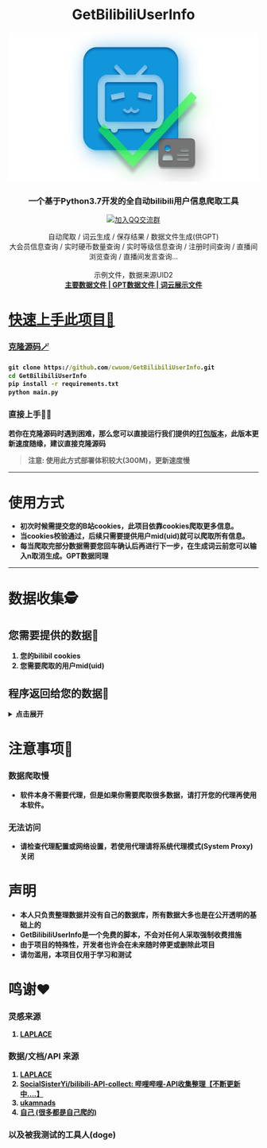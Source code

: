 
<h1 align="center">GetBilibiliUserInfo</h1>
<div align="center">
<a href="https://github.com/GaiZhenBiao/ChuanhuChatGPT">
<img src="logo.png" alt="Logo" height="300">
</a>

<p align="center">
<h3>一个基于Python3.7开发的全自动bilibili用户信息爬取工具</h3>
<p align="center">
<a href="http://qm.qq.com/cgi-bin/qm/qr?_wv=1027&k=SQ2EDC77_dObl8QOdmwMVxw39H8Ur1Ax&authKey=OD1jf7NyaNkZu0HpXuhjnFPTA9hWdxcmiU72rteVclsIWSziS1bjThC8OJaK36sV&noverify=0&group_code=893018099">
<img alt="加入QQ交流群" src="https://img.shields.io/badge/QQGroup-893018099-blue" />
</a>
<p>
自动爬取 / 词云生成 / 保存结果 / 数据文件生成(供GPT) <br />
大会员信息查询 / 实时硬币数量查询 / 实时等级信息查询 / 注册时间查询 / 直播间浏览查询 / 直播间发言查询...　<br />
<br />
示例文件，数据来源UID2
<br />
<a href="https://github.com/cwuom/GetBilibiliUserInfo/blob/main/datas/%E7%A2%A7%E8%AF%97_2.txt"><strong>主要数据文件</</a> | 
<a href="https://github.com/cwuom/GetBilibiliUserInfo/blob/main/gpt_datas/gpt_2_%E7%A2%A7%E8%AF%97.txt"><strong>GPT数据文件</</a> |
<a href="https://github.com/cwuom/GetBilibiliUserInfo/blob/main/wordcloud_data/WordCloud_%E7%A2%A7%E8%AF%97_2.png"><strong>词云展示文件</</a>
</p>
</p>
</p>
</div>



# 快速上手此项目🔨
### 克隆源码🪄

```cmd
git clone https://github.com/cwuom/GetBilibiliUserInfo.git
cd GetBilibiliUserInfo
pip install -r requirements.txt
python main.py
```

### 直接上手👨‍💻

若你在克隆源码时遇到困难，那么您可以直接运行我们提供的[打包版本](https://github.com/cwuom/GetBilibiliUserInfo/releases "exe版本")，此版本更新速度随缘，**建议直接克隆源码**
> 注意: 使用此方式部署体积较大(300M)，更新速度慢

------------
  
# 使用方式
- 初次时候需提交您的B站cookies，此项目依靠cookies爬取更多信息。
- 当cookies校验通过，后续只需要提供用户mid(uid)就可以爬取所有信息。
- 每当爬取完部分数据需要您回车确认后再进行下一步，在生成词云前您可以输入n取消生成。GPT数据同理


------------

# 数据收集🕵️

## 您需要提供的数据📃
1. 您的**bilibil cookies**
2. 您需要爬取的用户mid(uid)


## 程序返回给您的数据📃

<details>
<summary>点击展开</summary>

#### 注: 括号内的详细数据来源自UID2，部分其他来源会标注在末尾

### 主页数据
1. 昵称
2. 性别
3. rank
4. 头像链接
5. 硬币数量
6. DisplayRank
7. 注册时间 (2009-06-24 14:16:45)
8. 生日
9. 个性签名
10. 粉丝数量 (精确到个位)
11. 关注数
12. 关注他的知名UP

### 经验/等级数据
1. 当前经验数量 (226644exp)
2. 当前等级
3. 下一级所需经验数量
4. 当前等级所需经验数量
5. 升级进度 
> 低于LV6: 还差6666exp可升级，当前进度为76.85416666666667% (来自UID102570170)
> 高于LV6: 此人等级已经爆表！超出LV6 197844exp

### 视频/专栏数据
1. 视频总浏览量 (精确到个位)
2. 文章总浏览量 (精确到个位)
3. 总浏览量 (视频浏览量 + 专栏浏览量)
4. 总被赞数
5. 被赞率 (总被赞数 / 总播放量)

### 大会员信息 
1. 会员状态 (有/无)
2. 会员类型 (年度及以上大会员 / 月大会员/ 无)
3. 到期时间 (2094-07-31 00:00:00) 
4. 电视大会员状态 (开通电视大会员 / 未开通电视大会员)
5. 大会员角色 (月度大会员  / 年度大会员  /十年大会员  / 百年大会员)

 
### 直播间数据
1. 是否有房间 (有/无)
2. 开播状态 (未开播 / 直播中)
3. 直播间URL (https://live.bilibili.com/1024?broadcast_type=0&is_room_feed=0)
4. 直播间标题 (试图恰鸡)
5. 直播间封面(http://i0.hdslb.com/bfs/live/new_room_cover/96ee5bfd0279a0f18b190340334f43f473038288.jpg)
6. 直播间ID (1024)
7. 是否轮播 (未轮播 / 轮播)

----


### 访问直播间数据
 1. 观看主播数量 (共观看了74名主播)
 3. 观看直播次数 (280次)
3. 访问排行
```
========================================
UID:434334701 - name:七海Nana7mi - 观看49次
========================================
UID:463999 - name:波喵喵喵 - 观看36次
========================================
UID:6189069 - name:小糖发财 - 观看29次
========================================
UID:370687588 - name:花留Karu - 观看21次
========================================
UID:867152 - name:蕾蕾大表哥 - 观看17次
========================================
UID:28278455 - name:香菇滑鸡_ - 观看15次
========================================
UID:548076 - name:樱群 - 观看5次
========================================
...

```

4. 自监听以来所有进入直播间事件
```
========================================
访问主播ID: 樱群 - 548076
进入直播间日期: 2023-05-13 14:34:08
========================================
访问主播ID: 小糖发财 - 6189069
进入直播间日期: 2023-05-12 11:45:30
...
========================================
访问主播ID: 波喵喵喵 - 463999
进入直播间日期: 2022-06-26 01:52:11
========================================
访问主播ID: 波喵喵喵 - 463999
进入直播间日期: 2022-06-19 18:33:13
```
5. 最后一次访问事件
```
访问主播ID: 樱群 - 548076
进入直播间日期: 2023-05-13 14:34:08
```
6. 自统计最早访问数据
```
访问主播ID: 波喵喵喵 - 463999
进入直播间日期: 2022-06-19 18:33:13
```


 ----


 ### 发言数据
  1. 发言次数 (共发言258次)
  2. 发言排行
```
========================================
在花留Karu - 370687588 - 发言了113次
========================================
在七海Nana7mi - 434334701 - 发言了55次
========================================
在波喵喵喵 - 463999 - 发言了25次
========================================
在蕾蕾大表哥 - 867152 - 发言了14次
========================================
在琉绮Ruki - 420249427 - 发言了11次
========================================
在小糖发财 - 6189069 - 发言了10次
========================================
...
========================================
在狐洛洛子 - 44820 - 发言了2次
========================================
```
 3. 自监听以来所有进入直播间发言事件
 ```
========================================
发言: 14岁！
发送到樱群 - 548076
发言时间: 2023-05-13 14:34:48
========================================
发言: 永远14岁哈
发送到樱群 - 548076
发言时间: 2023-05-13 14:34:57
========================================
发言: 下午好w
发送到樱群 - 548076
发言时间: 2023-05-13 14:35:23
========================================
发言: [抱抱]
发送到樱群 - 548076
发言时间: 2023-05-13 14:35:54
========================================
发言: 你个分奴~
发送到蕾蕾大表哥 - 867152
发言时间: 2023-05-11 21:20:27
========================================
发言: 刑天你好呀
发送到桃核叫我桃道长 - 837470
发言时间: 2023-04-22 14:56:56
========================================
.....
========================================
发言: 给老二次元发小奖金
发送到七海Nana7mi - 434334701
发言时间: 2020-05-31 01:48:04
 ```


### 直播间送礼数据
1. 送礼数量 (共送出879个礼物)
2. 送礼排行
```
========================================
送给七海Nana7mi - 434334701 - 送出361次
========================================
送给花留Karu - 370687588 - 送出270次
========================================
送给波喵喵喵 - 463999 - 送出162次
========================================
送给小糖发财 - 6189069 - 送出48次
========================================
送给琉绮Ruki - 420249427 - 送出19次
========================================
送给樱群 - 548076 - 送出10次
========================================
送给艾因Eine - 421267475 - 送出8次
========================================
送给=咬人猫= - 116683 - 送出1次
========================================
```
3. 自监听以来所有直播间打赏事件
```
========================================
主播ID樱群 - 548076
送礼日期: 2023-05-13 14:34:31
礼物内容: 小花花
========================================
主播ID=咬人猫= - 116683
送礼日期: 2023-01-14 21:49:52
礼物内容: 小花花 x1
========================================
主播ID波喵喵喵 - 463999
送礼日期: 2022-10-25 00:35:08
礼物内容: 爱心抱枕 x1 [¥16]
========================================
...
========================================
主播ID花留Karu - 370687588
送礼日期: 2020-06-13 23:12:47
礼物内容: 小电视飞船 x10 [¥6660]

```

### 可视化数据
1. 通过所有直播间发言数据制作一张词云图
```python
 wordcloud = WordCloud(background_color="white",
                              width=4000,
                              height=3000,
                              max_words=20000,
                              max_font_size=200,
                              contour_width=4,
                              contour_color='steelblue',
                              font_path="PingFang-Bold_0.ttf"
                              ).generate(result)
        wordcloud.to_file(f'wordcloud_data\\WordCloud_{name}_{mid}.png')
```

![词云图](https://raw.githubusercontent.com/cwuom/GetBilibiliUserInfo/main/wordcloud_data/WordCloud_%E7%A2%A7%E8%AF%97_2.png)

### GPT数据
1. 昵称
2. 简介
3. 粉丝数量
4. 关注数
5. 直播间发言 (随机抽取250条)
6. 前五观看主播排行
7. 视频信息，包含简介以及标题
![GPT演示1](https://github.com/cwuom/GetBilibiliUserInfo/blob/main/GPT_1.jpg?raw=true)
![GPT演示2](https://github.com/cwuom/GetBilibiliUserInfo/blob/main/GPT_2.jpg?raw=true)
![GPT演示3](https://github.com/cwuom/GetBilibiliUserInfo/blob/main/GPT_3.png?raw=true)
注: 以上演示图非程序本身提供，需要您把程序给的数据文件投喂给ChatGPT才能达到如上效果! 


</details>

# 注意事项👀

### 数据爬取慢
- 软件本身不需要代理，但是如果你需要爬取很多数据，请打开您的代理再使用本软件。
### 无法访问
- 请检查代理配置或网络设置，若使用代理请将系统代理模式(System Proxy)关闭


# 声明
- 本人只负责整理数据并没有自己的数据库，所有数据大多也是在公开透明的基础上的
- GetBilibiliUserInfo是一个免费的脚本，不会对任何人采取强制收费措施
- 由于项目的特殊性，开发者也许会在未来随时停更或删除此项目
- 请勿滥用，本项目仅用于学习和测试


# 鸣谢❤️
###  灵感来源 
1. [LAPLACE](https://laplace.live/)

### 数据/文档/API 来源
1. [LAPLACE](https://laplace.live/)
2. [SocialSisterYi/bilibili-API-collect: 哔哩哔哩-API收集整理【不断更新中....】](https://github.com/SocialSisterYi/bilibili-API-collect)
3. [ukamnads](https://ukamnads.icu/)
4. [自己 (很多都是自己爬的)](https://space.bilibili.com/473400804)

### 以及被我测试的工具人(doge)

